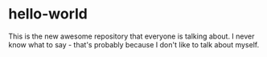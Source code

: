 # hello-world
This is the new awesome repository that everyone is talking about.
I never know what to say - that's probably because I don't like to talk about myself.
